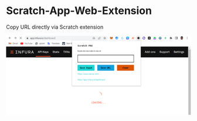 # Scratch-App-Web-Extension
Copy URL directly via Scratch extension


![Scratch Extension](https://raw.githubusercontent.com/Vida-TG/Scratch-App-Web-Extension/master/screenshot.png)

